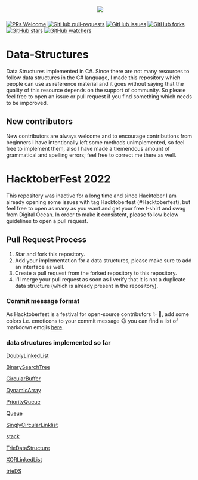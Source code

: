 <p align="center"><img style="padding:10px;" src="https://img.shields.io/badge/Open%20Source-💕%20-9cf?style=for-the-badge"></p>

[![PRs Welcome](https://img.shields.io/badge/PRs-welcome-brightgreen.svg?style=flat-square)](http://makeapullrequest.com) [![GitHub pull-requests](https://img.shields.io/github/issues-pr/farQtech/Data-Structures.svg)](https://github.com/farQtech/Data-Structures/pull/)
 [![GitHub issues](https://img.shields.io/github/issues/farQtech/Data-Structures.svg)](https://github.com/farQtech/Data-Structures/issues/)
 [![GitHub forks](https://img.shields.io/github/forks/farQtech/Data-Structures.svg?style=social&label=Fork&cacheSeconds=3600)](https://github.com/farQtech/Data-Structures/network/)
 [![GitHub stars](https://img.shields.io/github/stars/farQtech/Data-Structures.svg?style=social&label=Star&cacheSeconds=3600)](https://github.com/farQtech/Data-Structures/stargazers/)
 [![GitHub watchers](https://img.shields.io/github/watchers/farQtech/Data-Structures.svg?style=social&label=Watch&cacheSeconds=3600)](https://github.com/farQtech/Data-Structures/watchers/)

# Data-Structures

Data Structures implemented in C#. Since there are not many resources to follow data structures in the C# language, I made this repository which people can use as reference material
and it goes without saying that the quality of this resource depends on the support of community. So please feel free to open an issue or pull request if you find something
which needs to be imporoved.

## New contributors

New contributors are always welcome and to encourage contributions from beginners I have intentionally left some methods unimplemented, so feel free to implement them, also I have made
a tremendous amount of grammatical and spelling errors; feel free to correct me there as well.

# HacktoberFest 2022

This repository was inactive for a long time and since Hacktober I am already opening some issues with tag Hacktoberfest (#Hacktoberfest), but feel free to open as many as you want and get
your free t-shirt and swag from Digital Ocean. In order to make it consistent, please follow below guidelines to open a pull request.

## Pull Request Process

1. Star and fork this repository.
2. Add your implementation for a data structures, please make sure to add an interface as well.
3. Create a pull request from the forked repository to this repository.
4. I'll merge your pull request as soon as I verify that it is not a duplicate data structure (which is already present in the repository).

### Commit message format

As Hacktoberfest is a festival for open-source contributors :sparkles: :star2:, add some colors i.e. emoticons to your commit message :smiley:
you can find a list of markdown emojis [here](https://gist.github.com/rxaviers/7360908).


### data structures implemented so far

[DoublyLinkedList](https://github.com/farQtech/Data-Structures/blob/master/Data%20structure%20impl/linear%20DS/DoublyLinkedList.cs)

[BinarySearchTree](https://github.com/farQtech/Data-Structures/blob/master/Data%20structure%20impl/non%20linear%20DS/BinarySearchTree.cs)

[CircularBuffer](https://github.com/farQtech/Data-Structures/blob/master/Data%20structure%20impl/non%20linear%20DS/CircularBuffer.cs)

[DynamicArray](https://github.com/farQtech/Data-Structures/blob/master/Data%20structure%20impl/linear%20DS/DynamicArray.cs)

[PriorityQueue](https://github.com/farQtech/Data-Structures/blob/master/Data%20structure%20impl/non%20linear%20DS/PriorityQueue.cs)

[Queue](https://github.com/farQtech/Data-Structures/blob/master/Data%20structure%20impl/linear%20DS/Queue.cs)

[SinglyCircularLinklist](https://github.com/farQtech/Data-Structures/blob/master/Data%20structure%20impl/linear%20DS/SinglyCircularLinklist.cs)

[stack](https://github.com/farQtech/Data-Structures/blob/master/Data%20structure%20impl/linear%20DS/Stack.cs)

[TrieDataStructure](https://github.com/farQtech/Data-Structures/blob/master/Data%20structure%20impl/Trie%20Data%20Structure)

[XORLinkedList](https://github.com/farQtech/Data-Structures/blob/master/Data%20structure%20impl/linear%20DS/XORLinkedList.cs)

[trieDS](https://github.com/farQtech/Data-Structures/blob/master/Data%20structure%20impl/non%20linear%20DS/trieDS.cs)
